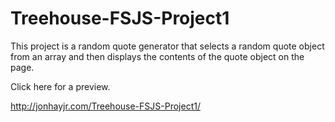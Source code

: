 # Treehouse-FSJS-Project1

This project is a random quote generator that selects a random quote object from an array and then displays the contents of the quote object on the page.

Click here for a preview.

http://jonhayjr.com/Treehouse-FSJS-Project1/